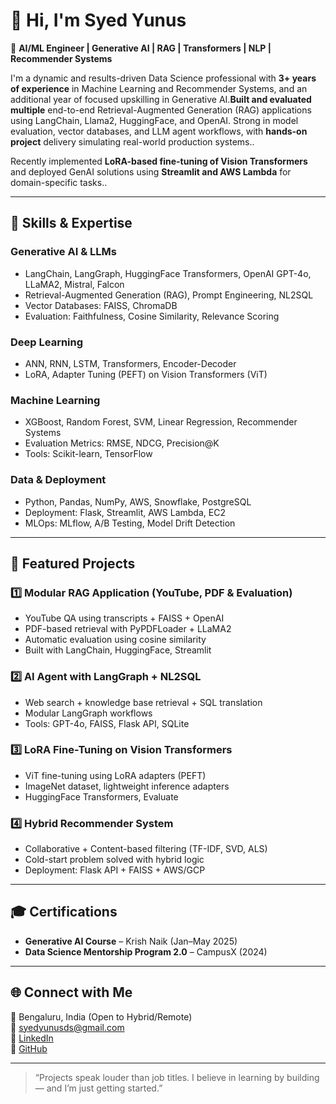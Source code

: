 
# 👋 Hi, I'm Syed Yunus

🚀 **AI/ML Engineer | Generative AI | RAG | Transformers | NLP | Recommender Systems**

I'm a dynamic and results-driven Data Science professional with **3+ years of experience** in Machine Learning and Recommender Systems, and an additional year of focused upskilling in Generative AI.**Built and evaluated multiple** end-to-end Retrieval-Augmented Generation (RAG) applications using LangChain, Llama2, HuggingFace, and OpenAI. Strong in model evaluation, vector databases, and LLM agent workflows, with **hands-on project** delivery simulating real-world production systems..

Recently implemented **LoRA-based fine-tuning of Vision Transformers** and deployed GenAI solutions using **Streamlit and AWS Lambda** for domain-specific tasks..

---

## 🔧 Skills & Expertise

### Generative AI & LLMs
- LangChain, LangGraph, HuggingFace Transformers, OpenAI GPT-4o, LLaMA2, Mistral, Falcon
- Retrieval-Augmented Generation (RAG), Prompt Engineering, NL2SQL
- Vector Databases: FAISS, ChromaDB
- Evaluation: Faithfulness, Cosine Similarity, Relevance Scoring

### Deep Learning
- ANN, RNN, LSTM, Transformers, Encoder-Decoder
- LoRA, Adapter Tuning (PEFT) on Vision Transformers (ViT)

### Machine Learning
- XGBoost, Random Forest, SVM, Linear Regression, Recommender Systems
- Evaluation Metrics: RMSE, NDCG, Precision@K
- Tools: Scikit-learn, TensorFlow

### Data & Deployment
- Python, Pandas, NumPy, AWS, Snowflake, PostgreSQL
- Deployment: Flask, Streamlit, AWS Lambda, EC2
- MLOps: MLflow, A/B Testing, Model Drift Detection

---

## 📌 Featured Projects

### 1️⃣ Modular RAG Application (YouTube, PDF & Evaluation)
- YouTube QA using transcripts + FAISS + OpenAI
- PDF-based retrieval with PyPDFLoader + LLaMA2
- Automatic evaluation using cosine similarity
- Built with LangChain, HuggingFace, Streamlit

### 2️⃣ AI Agent with LangGraph + NL2SQL
- Web search + knowledge base retrieval + SQL translation
- Modular LangGraph workflows
- Tools: GPT-4o, FAISS, Flask API, SQLite

### 3️⃣ LoRA Fine-Tuning on Vision Transformers
- ViT fine-tuning using LoRA adapters (PEFT)
- ImageNet dataset, lightweight inference adapters
- HuggingFace Transformers, Evaluate

### 4️⃣ Hybrid Recommender System
- Collaborative + Content-based filtering (TF-IDF, SVD, ALS)
- Cold-start problem solved with hybrid logic
- Deployment: Flask API + FAISS + AWS/GCP

---

## 🎓 Certifications

- **Generative AI Course** – Krish Naik (Jan–May 2025)  
- **Data Science Mentorship Program 2.0** – CampusX (2024)

---
## 🌐 Connect with Me

📍 Bengaluru, India (Open to Hybrid/Remote)  
📧 syedyunusds@gmail.com  
🔗 [LinkedIn](https://linkedin.com/in/syedyunusds)  
🔗 [GitHub](https://github.com/syedyunusds)

---

> “Projects speak louder than job titles. I believe in learning by building — and I’m just getting started.”
